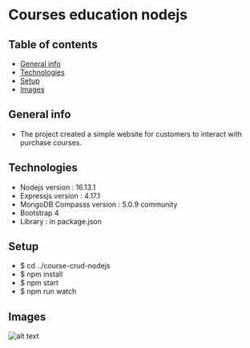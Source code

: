 # Courses education nodejs
## Table of contents
* [General info](#general-info)
* [Technologies](#technologies)
* [Setup](#setup)
* [Images](#images)
## General info
* The project created a simple website for customers to interact with purchase courses.
## Technologies
* Nodejs version : 16.13.1
* Expressjs version :  4.17.1
* MongoDB Compasss version : 5.0.9 community
* Bootstrap 4
* Library : in package.json
## Setup
* $ cd ../course-crud-nodejs
* $ npm install
* $ npm start
* $ npm run watch
## Images 
![alt text](https://drive.google.com/file/d/1N06mTxAHT0BX_kjb3PBR2YsYeqD5PX-D/view?usp=sharing)